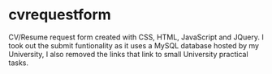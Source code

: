 # cvrequestform
CV/Resume request form created with CSS, HTML, JavaScript and JQuery. I took out the submit funtionality as it uses a MySQL database hosted by my University, I also removed the links that link to small University practical tasks.
